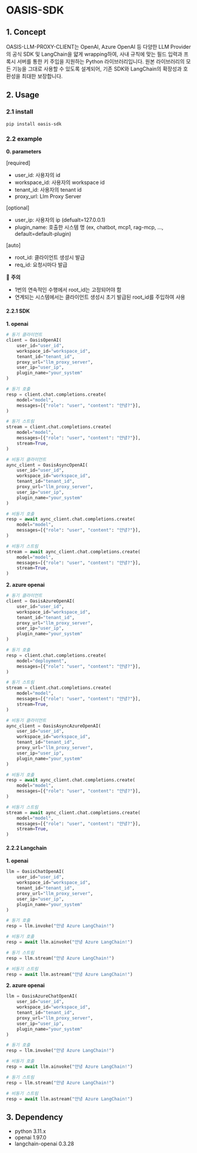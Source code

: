 # OASIS-SDK

## 1. Concept

OASIS-LLM-PROXY-CLIENT는 OpenAI, Azure OpenAI 등 다양한 LLM Provider의 공식 SDK 및 LangChain을 얇게 wrapping하여, 사내 규칙에 맞는 필드 입력과 프록시 서버를 통한 키 주입을 지원하는 Python 라이브러리입니다. 원본 라이브러리의 모든 기능을 그대로 사용할 수 있도록 설계되어, 기존 SDK와 LangChain의 확장성과 호환성을 최대한 보장합니다.

## 2. Usage

### 2.1 install

```
pip install oasis-sdk
```

### 2.2 example

**0. parameters**

[required]

- user_id: 사용자의 id
- workspace_id: 사용자의 workspace id
- tenant_id: 사용자의 tenant id
- proxy_url: Llm Proxy Server

[optional]

- user_ip: 사용자의 ip (defualt=127.0.0.1)
- plugin_name: 호출한 시스템 명 (ex, chatbot, mcp1, rag-mcp, ..., default=default-plugin)

[auto]

- root_id: 클라이언트 생성시 발급
- req_id: 요청시마다 발급

📍 **주의**

- 1번의 연속적인 수행에서 root_id는 고정되어야 함
- 연계되는 시스템에서는 클라이언트 생성시 초기 발급된 root_id를 주입하여 사용

#### 2.2.1 SDK

**1. openai**

```python
# 동기 클라이언트
client = OasisOpenAI(
    user_id="user_id",
    workspace_id="workspace_id",
    tenant_id="tenant_id",
    proxy_url="llm_proxy_server",
    user_ip="user_ip",
    plugin_name="your_system"
)

# 동기 호출
resp = client.chat.completions.create(
    model="model",
    messages=[{"role": "user", "content": "안녕?"}],
)

# 동기 스트림
stream = client.chat.completions.create(
    model="model",
    messages=[{"role": "user", "content": "안녕?"}],
    stream=True,
)

# 비동기 클라이언트
aync_client = OasisAsyncOpenAI(
    user_id="user_id",
    workspace_id="workspace_id",
    tenant_id="tenant_id",
    proxy_url="llm_proxy_server",
    user_ip="user_ip",
    plugin_name="your_system"
)

# 비동기 호출
resp = await aync_client.chat.completions.create(
    model="model",
    messages=[{"role": "user", "content": "안녕?"}],
)

# 비동기 스트림
stream = await aync_client.chat.completions.create(
    model="model",
    messages=[{"role": "user", "content": "안녕?"}],
    stream=True,
)
```

**2. azure openai**

```python
# 동기 클라이언트
client = OasisAzureOpenAI(
    user_id="user_id",
    workspace_id="workspace_id",
    tenant_id="tenant_id",
    proxy_url="llm_proxy_server",
    user_ip="user_ip",
    plugin_name="your_system"
)

# 동기 호출
resp = client.chat.completions.create(
    model="deployment",
    messages=[{"role": "user", "content": "안녕?"}],
)

# 동기 스트림
stream = client.chat.completions.create(
    model="model",
    messages=[{"role": "user", "content": "안녕?"}],
    stream=True,
)

# 비동기 클라이언트
aync_client = OasisAsyncAzureOpenAI(
    user_id="user_id",
    workspace_id="workspace_id",
    tenant_id="tenant_id",
    proxy_url="llm_proxy_server",
    user_ip="user_ip",
    plugin_name="your_system"
)

# 비동기 호출
resp = await aync_client.chat.completions.create(
    model="model",
    messages=[{"role": "user", "content": "안녕?"}],
)

# 비동기 스트림
stream = await aync_client.chat.completions.create(
    model="model",
    messages=[{"role": "user", "content": "안녕?"}],
    stream=True,
)
```

#### 2.2.2 Langchain

**1. openai**

```python
llm = OasisChatOpenAI(
    user_id="user_id",
    workspace_id="workspace_id",
    tenant_id="tenant_id",
    proxy_url="llm_proxy_server",
    user_ip="user_ip",
    plugin_name="your_system"
)

# 동기 호출
resp = llm.invoke("안녕 Azure LangChain!")

# 비동기 호출
resp = await llm.ainvoke("안녕 Azure LangChain!")

# 동기 스트림
resp = llm.stream("안녕 Azure LangChain!")

# 비동기 스트림
resp = await llm.astream("안녕 Azure LangChain!")
```

**2. azure openai**

```python
llm = OasisAzureChatOpenAI(
    user_id="user_id",
    workspace_id="workspace_id",
    tenant_id="tenant_id",
    proxy_url="llm_proxy_server",
    user_ip="user_ip",
    plugin_name="your_system"
)

# 동기 호출
resp = llm.invoke("안녕 Azure LangChain!")

# 비동기 호출
resp = await llm.ainvoke("안녕 Azure LangChain!")

# 동기 스트림
resp = llm.stream("안녕 Azure LangChain!")

# 비동기 스트림
resp = await llm.astream("안녕 Azure LangChain!")
```

## 3. Dependency

- python 3.11.x
- openai 1.97.0
- langchain-openai 0.3.28

